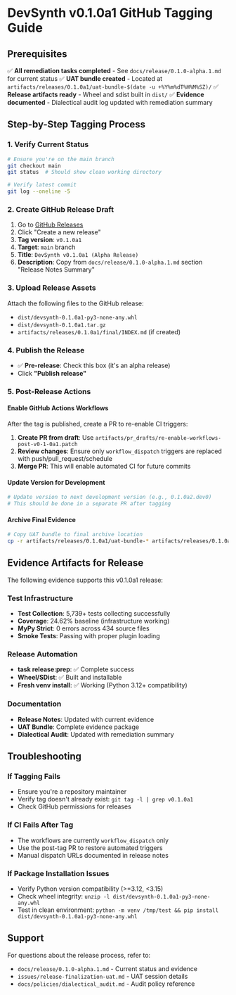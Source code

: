 # DevSynth v0.1.0a1 GitHub Tagging Guide

## Prerequisites
✅ **All remediation tasks completed** - See `docs/release/0.1.0-alpha.1.md` for current status
✅ **UAT bundle created** - Located at `artifacts/releases/0.1.0a1/uat-bundle-$(date -u +%Y%m%dT%H%M%SZ)/`
✅ **Release artifacts ready** - Wheel and sdist built in `dist/`
✅ **Evidence documented** - Dialectical audit log updated with remediation summary

## Step-by-Step Tagging Process

### 1. Verify Current Status
```bash
# Ensure you're on the main branch
git checkout main
git status  # Should show clean working directory

# Verify latest commit
git log --oneline -5
```

### 2. Create GitHub Release Draft
1. Go to [GitHub Releases](https://github.com/ravenoak/devsynth/releases)
2. Click "Create a new release"
3. **Tag version**: `v0.1.0a1`
4. **Target**: `main` branch
5. **Title**: `DevSynth v0.1.0a1 (Alpha Release)`
6. **Description**: Copy from `docs/release/0.1.0-alpha.1.md` section "Release Notes Summary"

### 3. Upload Release Assets
Attach the following files to the GitHub release:
- `dist/devsynth-0.1.0a1-py3-none-any.whl`
- `dist/devsynth-0.1.0a1.tar.gz`
- `artifacts/releases/0.1.0a1/final/INDEX.md` (if created)

### 4. Publish the Release
- ✅ **Pre-release**: Check this box (it's an alpha release)
- Click **"Publish release"**

### 5. Post-Release Actions

#### Enable GitHub Actions Workflows
After the tag is published, create a PR to re-enable CI triggers:

1. **Create PR from draft**: Use `artifacts/pr_drafts/re-enable-workflows-post-v0-1-0a1.patch`
2. **Review changes**: Ensure only `workflow_dispatch` triggers are replaced with push/pull_request/schedule
3. **Merge PR**: This will enable automated CI for future commits

#### Update Version for Development
```bash
# Update version to next development version (e.g., 0.1.0a2.dev0)
# This should be done in a separate PR after tagging
```

#### Archive Final Evidence
```bash
# Copy UAT bundle to final archive location
cp -r artifacts/releases/0.1.0a1/uat-bundle-* artifacts/releases/0.1.0a1/final/
```

## Evidence Artifacts for Release

The following evidence supports this v0.1.0a1 release:

### Test Infrastructure
- **Test Collection**: 5,739+ tests collecting successfully
- **Coverage**: 24.62% baseline (infrastructure working)
- **MyPy Strict**: 0 errors across 434 source files
- **Smoke Tests**: Passing with proper plugin loading

### Release Automation
- **task release:prep**: ✅ Complete success
- **Wheel/SDist**: ✅ Built and installable
- **Fresh venv install**: ✅ Working (Python 3.12+ compatibility)

### Documentation
- **Release Notes**: Updated with current evidence
- **UAT Bundle**: Complete evidence package
- **Dialectical Audit**: Updated with remediation summary

## Troubleshooting

### If Tagging Fails
- Ensure you're a repository maintainer
- Verify tag doesn't already exist: `git tag -l | grep v0.1.0a1`
- Check GitHub permissions for releases

### If CI Fails After Tag
- The workflows are currently `workflow_dispatch` only
- Use the post-tag PR to restore automated triggers
- Manual dispatch URLs documented in release notes

### If Package Installation Issues
- Verify Python version compatibility (>=3.12, <3.15)
- Check wheel integrity: `unzip -l dist/devsynth-0.1.0a1-py3-none-any.whl`
- Test in clean environment: `python -m venv /tmp/test && pip install dist/devsynth-0.1.0a1-py3-none-any.whl`

## Support
For questions about the release process, refer to:
- `docs/release/0.1.0-alpha.1.md` - Current status and evidence
- `issues/release-finalization-uat.md` - UAT session details
- `docs/policies/dialectical_audit.md` - Audit policy reference
